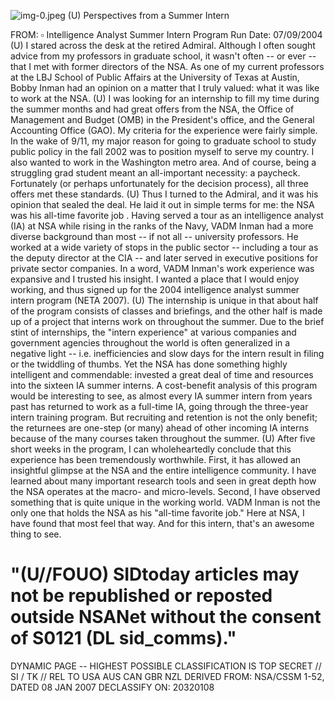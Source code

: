 ![img-0.jpeg](img-0.jpeg)
(U) Perspectives from a Summer Intern

FROM: $\square$
Intelligence Analyst Summer Intern Program
Run Date: 07/09/2004
(U) I stared across the desk at the retired Admiral. Although I often sought advice from my professors in graduate school, it wasn't often -- or ever -- that I met with former directors of the NSA. As one of my current professors at the LBJ School of Public Affairs at the University of Texas at Austin, Bobby Inman had an opinion on a matter that I truly valued: what it was like to work at the NSA.
(U) I was looking for an internship to fill my time during the summer months and had great offers from the NSA, the Office of Management and Budget (OMB) in the President's office, and the General Accounting Office (GAO). My criteria for the experience were fairly simple. In the wake of $9 / 11$, my major reason for going to graduate school to study public policy in the fall 2002 was to position myself to serve my country. I also wanted to work in the Washington metro area. And of course, being a struggling grad student meant an all-important necessity: a paycheck. Fortunately (or perhaps unfortunately for the decision process), all three offers met these standards.
(U) Thus I turned to the Admiral, and it was his opinion that sealed the deal. He laid it out in simple terms for me: the NSA was his all-time favorite job . Having served a tour as an intelligence analyst (IA) at NSA while rising in the ranks of the Navy, VADM Inman had a more diverse background than most -- if not all -- university professors. He worked at a wide variety of stops in the public sector -- including a tour as the deputy director at the CIA -- and later served in executive positions for private sector companies. In a word, VADM Inman's work experience was expansive and I trusted his insight. I wanted a place that I would enjoy working, and thus signed up for the 2004 intelligence analyst summer intern program (NETA 2007).
(U) The internship is unique in that about half of the program consists of classes and briefings, and the other half is made up of a project that interns work on throughout the summer. Due to the brief stint of internships, the "intern experience" at various companies and government agencies throughout the world is often generalized in a negative light -- i.e. inefficiencies and slow days for the intern result in filing or the twiddling of thumbs. Yet the NSA has done something highly intelligent and commendable: invested a great deal of time and resources into the sixteen IA summer interns. A cost-benefit analysis of this program would be interesting to see, as almost every IA summer intern from years past has returned to work as a full-time IA, going through the three-year intern training program. But recruiting and retention is not the only benefit; the returnees are one-step (or many) ahead of other incoming IA interns because of the many courses taken throughout the summer.
(U) After five short weeks in the program, I can wholeheartedly conclude that this experience has been tremendously worthwhile. First, it has allowed an insightful glimpse at the NSA and the entire intelligence community. I have learned about many important research tools and seen in great depth how the NSA operates at the macro- and micro-levels. Second, I have observed something that is quite unique in the working world. VADM Inman is not the only one that holds the NSA as his "all-time favorite job." Here at NSA, I have found that most feel that way. And for this intern, that's an awesome thing to see.

# "(U//FOUO) SIDtoday articles may not be republished or reposted outside NSANet without the consent of S0121 (DL sid_comms)."
DYNAMIC PAGE -- HIGHEST POSSIBLE CLASSIFICATION IS TOP SECRET // SI / TK // REL TO USA AUS CAN GBR NZL DERIVED FROM: NSA/CSSM 1-52, DATED 08 JAN 2007 DECLASSIFY ON: 20320108
